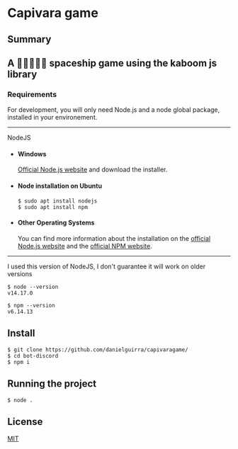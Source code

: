 # Capivara game

Summary 
---
A 🚀🚀🚀🚀🚀 spaceship game using the kaboom js library
--

### Requirements

For development, you will only need Node.js and a node global package, installed in your environement.

---
NodeJS
- #### Windows
    [Official Node.js website](https://nodejs.org/) and download the installer.

- #### Node installation on Ubuntu

      $ sudo apt install nodejs
      $ sudo apt install npm 

- #### Other Operating Systems
  You can find more information about the installation on the [official Node.js website](https://nodejs.org/) and the [official NPM website](https://npmjs.org/).

---
I used this version of NodeJS, I don't guarantee it will work on older versions

    $ node --version
    v14.17.0

    $ npm --version
    v6.14.13
## Install

    $ git clone https://github.com/danielguirra/capivaragame/
    $ cd bot-discord
    $ npm i

## Running the project

    $ node .
    
## License

[MIT](https://choosealicense.com/licenses/mit/)
